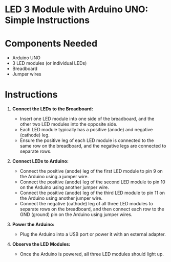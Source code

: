 # LED 3 Module with Arduino UNO: Simple Instructions

# Components Needed
- Arduino UNO
- 3 LED modules (or individual LEDs)
- Breadboard
- Jumper wires

# Instructions

1. **Connect the LEDs to the Breadboard:**
   - Insert one LED module into one side of the breadboard, and the other two LED modules into the opposite side.
   - Each LED module typically has a positive (anode) and negative (cathode) leg.
   - Ensure the positive leg of each LED module is connected to the same row on the breadboard, and the negative legs are connected to separate rows.

2. **Connect LEDs to Arduino:**
   - Connect the positive (anode) leg of the first LED module to pin 9 on the Arduino using a jumper wire.
   - Connect the positive (anode) leg of the second LED module to pin 10 on the Arduino using another jumper wire.
   - Connect the positive (anode) leg of the third LED module to pin 11 on the Arduino using another jumper wire.
   - Connect the negative (cathode) leg of all three LED modules to separate rows on the breadboard, and then connect each row to the GND (ground) pin on the Arduino using jumper wires.

3. **Power the Arduino:**
   - Plug the Arduino into a USB port or power it with an external adapter.

4. **Observe the LED Modules:**
   - Once the Arduino is powered, all three LED modules should light up.